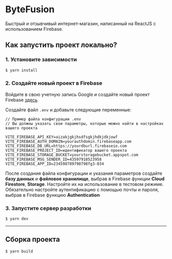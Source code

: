 # ByteFusion
Быстрый и отзывчивый интернет-магазин, написанный на ReactJS с использованием Firebase.

## Как запустить проект локально?
### 1. Установите зависимости
```sh
$ yarn install
```

### 2. Создайте новый проект в Firebase
Войдите в свою учетную запись Google и создайте новый проект Firebase [здесь](https://console.firebase.google.com/u/0/)

Создайте файл `.env` и добавьте следующие переменные:

```
// Пример файла конфигурации .env
// Вы должны указать свои параметры, которые можно найти в настройках вашего проекта

VITE_FIREBASE_API_KEY=aizakjgkjhsdfsgkjhdkjdkjowf
VITE_FIREBASE_AUTH_DOMAIN=yourauthdomin.firebaseapp.com
VITE_FIREBASE_DB_URL=https://yourdburl.firebaseio.com
VITE_FIREBASE_PROJECT_ID=идентификатор вашего проекта 
VITE_FIREBASE_STORAGE_BUCKET=yourstoragebucket.appspot.com
VITE_FIREBASE_MSG_SENDER_ID=43597918523958
VITE_FIREBASE_APP_ID=234598789798798fg3-034

``` 

После создания файла конфигурации и указания параметров создайте **базу данных** и **файловое хранилище**, выбрав в Firebase функции **Cloud Firestore**, **Storage**. Настройте их на использование в тестовом режиме. Обязательно настройте аутентификацию с помощью почты и пароля, выбрав в Firebase функцию **Authentication**

### 3. Запустите сервер разработки
```sh
$ yarn dev
```

---

## Сборка проекта
```sh
$ yarn build
```